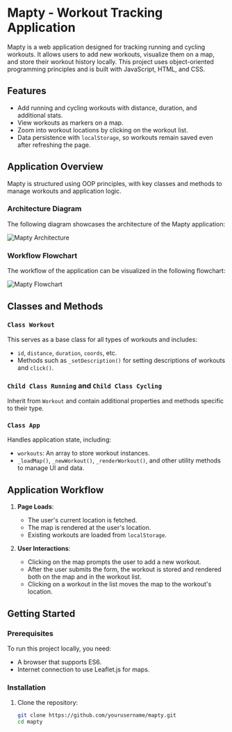 # Mapty - Workout Tracking Application

Mapty is a web application designed for tracking running and cycling workouts. It allows users to add new workouts, visualize them on a map, and store their workout history locally. This project uses object-oriented programming principles and is built with JavaScript, HTML, and CSS.

## Features

- Add running and cycling workouts with distance, duration, and additional stats.
- View workouts as markers on a map.
- Zoom into workout locations by clicking on the workout list.
- Data persistence with `localStorage`, so workouts remain saved even after refreshing the page.

## Application Overview

Mapty is structured using OOP principles, with key classes and methods to manage workouts and application logic.

### Architecture Diagram

The following diagram showcases the architecture of the Mapty application:

![Mapty Architecture](./Mapty-architecture-final.png)

### Workflow Flowchart

The workflow of the application can be visualized in the following flowchart:

![Mapty Flowchart](./Mapty-flowchart.png)

## Classes and Methods

### `Class Workout`
This serves as a base class for all types of workouts and includes:
- `id`, `distance`, `duration`, `coords`, etc.
- Methods such as `_setDescription()` for setting descriptions of workouts and `click()`.

### `Child Class Running` and `Child Class Cycling`
Inherit from `Workout` and contain additional properties and methods specific to their type.

### `Class App`
Handles application state, including:
- `workouts`: An array to store workout instances.
- `_loadMap()`, `_newWorkout()`, `_renderWorkout()`, and other utility methods to manage UI and data.

## Application Workflow

1. **Page Loads**:
   - The user's current location is fetched.
   - The map is rendered at the user's location.
   - Existing workouts are loaded from `localStorage`.

2. **User Interactions**:
   - Clicking on the map prompts the user to add a new workout.
   - After the user submits the form, the workout is stored and rendered both on the map and in the workout list.
   - Clicking on a workout in the list moves the map to the workout's location.

## Getting Started

### Prerequisites
To run this project locally, you need:
- A browser that supports ES6.
- Internet connection to use Leaflet.js for maps.

### Installation
1. Clone the repository:

   ```sh
   git clone https://github.com/yourusername/mapty.git
   cd mapty
